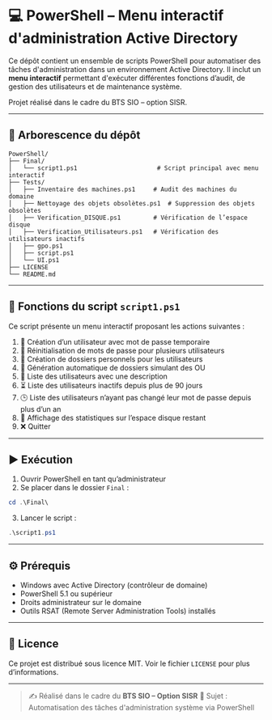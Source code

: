
# 💻 PowerShell – Menu interactif d'administration Active Directory

Ce dépôt contient un ensemble de scripts PowerShell pour automatiser des tâches d'administration dans un environnement Active Directory. Il inclut un **menu interactif** permettant d'exécuter différentes fonctions d’audit, de gestion des utilisateurs et de maintenance système.

Projet réalisé dans le cadre du BTS SIO – option SISR.

---

## 📁 Arborescence du dépôt

```text
PowerShell/
├── Final/
│   └── script1.ps1                      # Script principal avec menu interactif
├── Tests/
│   ├── Inventaire des machines.ps1     # Audit des machines du domaine
│   ├── Nettoyage des objets obsolètes.ps1  # Suppression des objets obsolètes
│   ├── Verification_DISQUE.ps1         # Vérification de l’espace disque
│   ├── Verification_Utilisateurs.ps1   # Vérification des utilisateurs inactifs
│   ├── gpo.ps1
│   ├── script.ps1
│   └── UI.ps1
├── LICENSE
└── README.md
````

---

## 🧠 Fonctions du script `script1.ps1`

Ce script présente un menu interactif proposant les actions suivantes :

1. 🔐 Création d’un utilisateur avec mot de passe temporaire
2. 🔄 Réinitialisation de mots de passe pour plusieurs utilisateurs
3. 📂 Création de dossiers personnels pour les utilisateurs
4. 🏢 Génération automatique de dossiers simulant des OU
5. 👤 Liste des utilisateurs avec une description
6. ⏳ Liste des utilisateurs inactifs depuis plus de 90 jours
7. 🕒 Liste des utilisateurs n’ayant pas changé leur mot de passe depuis plus d’un an
8. 💽 Affichage des statistiques sur l’espace disque restant
9. ❌ Quitter

---

## ▶️ Exécution

1. Ouvrir PowerShell en tant qu’administrateur
2. Se placer dans le dossier `Final` :

```powershell
cd .\Final\
```

3. Lancer le script :

```powershell
.\script1.ps1
```

---

## ⚙️ Prérequis

* Windows avec Active Directory (contrôleur de domaine)
* PowerShell 5.1 ou supérieur
* Droits administrateur sur le domaine
* Outils RSAT (Remote Server Administration Tools) installés

---

## 📄 Licence

Ce projet est distribué sous licence MIT. Voir le fichier `LICENSE` pour plus d’informations.

---

> ✍️ Réalisé dans le cadre du **BTS SIO – Option SISR**
> 📁 Sujet : Automatisation des tâches d'administration système via PowerShell
